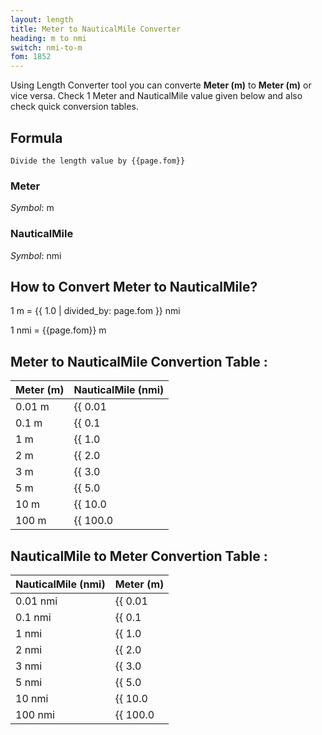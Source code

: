 ```yaml
---
layout: length
title: Meter to NauticalMile Converter
heading: m to nmi
switch: nmi-to-m
fom: 1852
---
```


Using Length Converter tool you can converte **Meter (m)** to **Meter (m)** or vice versa. Check 1 Meter and NauticalMile value given below and also check quick conversion tables.

## Formula
`Divide the length value by {{page.fom}}`

### Meter
*Symbol*: m

### NauticalMile
*Symbol*: nmi

## How to Convert Meter to NauticalMile?
1 m = {{ 1.0 | divided_by: page.fom }} nmi

1 nmi = {{page.fom}} m

## Meter to NauticalMile Convertion Table :

| Meter (m) | NauticalMile (nmi) |
| ---- | ---- |
| 0.01 m | {{ 0.01 | divided_by: page.fom | round: 12 }} nmi |
| 0.1 m | {{ 0.1 | divided_by: page.fom | round: 12 }} nmi |
| 1 m | {{ 1.0 | divided_by: page.fom | round: 12 }} nmi |
| 2 m | {{ 2.0 | divided_by: page.fom | round: 12 }} nmi |
| 3 m | {{ 3.0 | divided_by: page.fom | round: 12 }} nmi |
| 5 m | {{ 5.0 | divided_by: page.fom | round: 12 }} nmi |
| 10 m | {{ 10.0 | divided_by: page.fom | round: 12 }} nmi |
| 100 m | {{ 100.0 | divided_by: page.fom | round: 12 }} nmi |

## NauticalMile to Meter Convertion Table :

| NauticalMile (nmi) | Meter (m) |
| ---- | ---- |
| 0.01 nmi | {{ 0.01 | times: page.fom | round: 12 }} m |
| 0.1 nmi | {{ 0.1 | times: page.fom | round: 12 }} m |
| 1 nmi | {{ 1.0 | times: page.fom | round: 12 }} m |
| 2 nmi | {{ 2.0 | times: page.fom | round: 12 }} m |
| 3 nmi | {{ 3.0 | times: page.fom | round: 12 }} m |
| 5 nmi | {{ 5.0 | times: page.fom | round: 12 }} m |
| 10 nmi | {{ 10.0 | times: page.fom | round: 12 }} m |
| 100 nmi | {{ 100.0 | times: page.fom | round: 12 }} m |

<script>
selectInput[7].selected = true
selectOutput[10].selected = true
</script>

